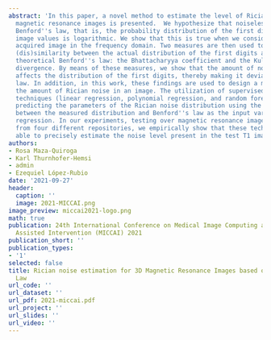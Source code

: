 ```yaml
---
abstract: 'In this paper, a novel method to estimate the level of Rician noise in
  magnetic resonance images is presented.  We hypothesize that noiseless images follow
  Benford''s law, that is, the probability distribution of the first digit of the
  image values is logarithmic. We show that this is true when we consider the raw
  acquired image in the frequency domain. Two measures are then used to quantify the
  (dis)similarity between the actual distribution of the first digits and the more
  theoretical Benford''s law: the Bhattacharyya coefficient and the Kullback-Leibler
  divergence. By means of these measures, we show that the amount of noise directly
  affects the distribution of the first digits, thereby making it deviate from Benford''s
  law. In addition, in this work, these findings are used to design a method to estimate
  the amount of Rician noise in an image. The utilization of supervised machine learning
  techniques (linear regression, polynomial regression, and random forest) allows
  predicting the parameters of the Rician noise distribution using the dissimilarity
  between the measured distribution and Benford''s law as the input variable for the
  regression. In our experiments, testing over magnetic resonance images of 75 individuals
  from four different repositories, we empirically show that these techniques are
  able to precisely estimate the noise level present in the test T1 images. '
authors:
- Rosa Maza-Quiroga
- Karl Thurnhofer-Hemsi
- admin
- Ezequiel López-Rubio
date: '2021-09-27'
header:
  caption: ''
  image: 2021-MICCAI.png
image_preview: miccai2021-logo.png
math: true
publication: 24th International Conference on Medical Image Computing and Computer
  Assisted Intervention (MICCAI) 2021
publication_short: ''
publication_types:
- '1'
selected: false
title: Rician noise estimation for 3D Magnetic Resonance Images based on Benford's
  Law
url_code: ''
url_dataset: ''
url_pdf: 2021-miccai.pdf
url_project: ''
url_slides: ''
url_video: ''
---
```


